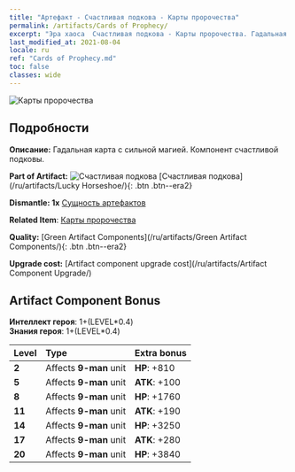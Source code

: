 ```yaml
---
title: "Артефакт - Счастливая подкова - Карты пророчества"
permalink: /artifacts/Cards of Prophecy/
excerpt: "Эра хаоса  Счастливая подкова - Карты пророчества. Гадальная карта с сильной магией. Компонент счастливой подковы."
last_modified_at: 2021-08-04
locale: ru
ref: "Cards of Prophecy.md"
toc: false
classes: wide
---
```


 ![Карты пророчества](/images/t/artifact_40122.png)



## Подробности

 **Описание:** Гадальная карта с сильной магией. Компонент счастливой подковы.

 **Part of Artifact:** ![Счастливая подкова](/images/t/icon_artifact_12.png) [Счастливая подкова](/ru/artifacts/Lucky Horseshoe/){: .btn .btn--era2}

 **Dismantle: 1x** [Сущность артефактов](/ItemsRU/con_905/)

 **Related Item**: [Карты пророчества](/ItemsRU/art_110/)

 **Quality:** [Green Artifact Components](/ru/artifacts/Green Artifact Components/){: .btn .btn--era2}

 **Upgrade cost:** [Artifact component upgrade cost](/ru/artifacts/Artifact Component Upgrade/)

## Artifact Component Bonus

  **Интеллект героя**: 1+(LEVEL\*0.4)<br/>**Знания героя**: 1+(LEVEL\*0.4)

  |  Level  | Type |    Extra bonus  | 
  |:--------|:-----|:----------------| 
  | **2** | Affects **9-man** unit | **HP**: +810 | 
  | **5** | Affects **9-man** unit | **ATK**: +100 | 
  | **8** | Affects **9-man** unit | **HP**: +1760 | 
  | **11** | Affects **9-man** unit | **ATK**: +190 | 
  | **14** | Affects **9-man** unit | **HP**: +3250 | 
  | **17** | Affects **9-man** unit | **ATK**: +280 | 
  | **20** | Affects **9-man** unit | **HP**: +3840 | 
